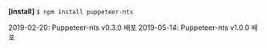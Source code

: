 **[install]**
`$ npm install puppeteer-nts`

2019-02-20: Puppeteer-nts v0.3.0 배포
2019-05-14: Puppeteer-nts v1.0.0 배포
